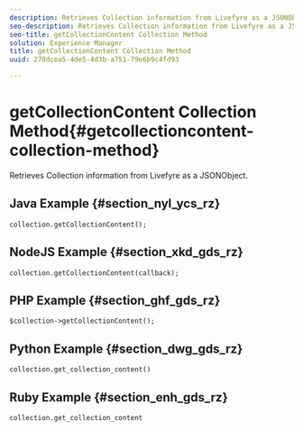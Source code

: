 ```yaml
---
description: Retrieves Collection information from Livefyre as a JSONObject.
seo-description: Retrieves Collection information from Livefyre as a JSONObject.
seo-title: getCollectionContent Collection Method
solution: Experience Manager
title: getCollectionContent Collection Method
uuid: 270dcea5-4de5-4d3b-a751-79e6b9c4fd93

---
```


# getCollectionContent Collection Method{#getcollectioncontent-collection-method}

Retrieves Collection information from Livefyre as a JSONObject.

## Java Example {#section_nyl_ycs_rz}

```
collection.getCollectionContent(); 

```

## NodeJS Example {#section_xkd_gds_rz}

```
collection.getCollectionContent(callback); 

```

## PHP Example {#section_ghf_gds_rz}

```
$collection->getCollectionContent(); 

```

## Python Example {#section_dwg_gds_rz}

```
collection.get_collection_content() 

```

## Ruby Example {#section_enh_gds_rz}

```
collection.get_collection_content 

```

